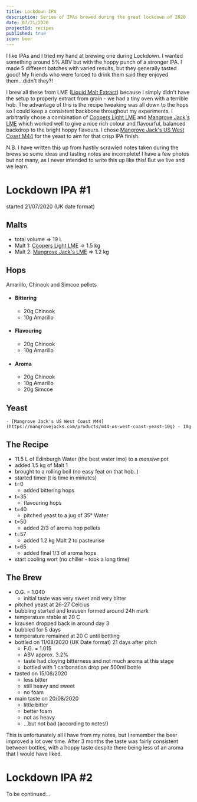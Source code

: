 ```yaml
---
title: Lockdown IPA
description: Series of IPAs brewed during the great lockdown of 2020
date: 07/21/2020
projectId: recipes
published: true
icon: beer
---
```

 <script>
    import FaIcon from "../lib/components/FaIcon.svelte"
</script>


I like IPAs and I tried my hand at brewing one during Lockdown. I wanted something around 5% ABV but with the hoppy punch of a stronger IPA. I made 5 different batches with varied results, but they generally tasted good! My friends who were forced to drink them said they enjoyed them...didn't they?!

I brew all these from LME ([Liquid Malt Extract](https://en.wikipedia.org/wiki/Malt#Malt_extract_types)) because I simply didn't have the setup to properly extract from grain - we had a tiny oven with a terrible hob. The advantage of this is the recipe tweaking was all down to the hops so I could keep a consistent backbone throughout my experiments. I arbitrarily chose a combination of [Coopers Light LME](https://www.diybeer.com/us/thomas-coopers-light-malt-extract.html) and [Mangrove Jack's LME](https://mangrovejacks.com/products/pure-liquid-malt-extract-light-1-5kg) which worked well to give a nice rich colour and flavourful, balanced backdrop to the bright hoppy flavours. I chose [Mangrove Jack's US West Coast M44](https://mangrovejacks.com/products/m44-us-west-coast-yeast-10g) for the yeast to aim for that crisp IPA finish.

N.B. I have written this up from hastily scrawled notes taken during the brews so some ideas and tasting notes are incomplete! I have a few photos but not many, as I never intended to write this up like this! But we live and we learn.

# Lockdown IPA #1
started 21/07/2020 (UK date format)

## Malts <FaIcon icon="wheat-awn"/>
- total volume => 19 L
- Malt 1: [Coopers Light LME](https://www.diybeer.com/us/thomas-coopers-light-malt-extract.html) => 1.5 kg
- Malt 2: [Mangrove Jack's LME](https://mangrovejacks.com/products/pure-liquid-malt-extract-light-1-5kg) => 1.2 kg

## Hops <FaIcon icon="leaf"/>
Amarillo, Chinook and Simcoe pellets

- #### Bittering
    - 20g Chinook
    - 10g Amarillo
- #### Flavouring
    - 20g Chinook
    - 10g  Amarillo
- #### Aroma
    - 20g Chinook
    - 10g Amarillo
    - 20g Simcoe

## Yeast <FaIcon icon="wand-sparkles"/>
    - [Mangrove Jack's US West Coast M44](https://mangrovejacks.com/products/m44-us-west-coast-yeast-10g) - 10g

## The Recipe <FaIcon icon="scroll"/>

- 11.5 L of Edinburgh Water (the best water imo) to a *massive* pot
- added 1.5 kg of Malt 1
- brought to a rolling boil (no easy feat on that hob..)
- started timer (t is time in minutes)
- <span class="highlight">t=0</span>
    - added bittering hops
- <span class="highlight">t=35</span>
    - flavouring hops
- <span class="highlight">t=40</span>
    - pitched yeast to a jug of 35° Water
- <span class="highlight">t=50</span>
    - added 2/3 of aroma hop pellets
- <span class="highlight">t=57</span>
    - added 1.2 kg Malt 2 to pasteurise
- <span class="highlight">t=65</span>
    - added final 1/3 of aroma hops
- start cooling wort (no chiller - took a long time)

## The Brew <FaIcon icon="jar-wheat"/>

- O.G. = 1.040
    - initial taste was very sweet and very bitter
- pitched yeast at 26-27 Celcius
- bubbling started and krausen formed around 24h mark
- temperature stable at 20 C
- krausen dropped back in around day 3
- bubbled for 5 days
- temperature remained at 20 C until bottling
- bottled on 11/08/2020 (UK Date format) 21 days after pitch
    - F.G. = 1.015
    - ABV approx. 3.2%
    - taste had cloying bitterness and not much aroma at this stage
    - bottled with 1 carbonation drop per 500ml bottle
- tasted on 15/08/2020
    - less bitter
    - still heavy and sweet
    - no foam
- main taste on 20/08/2020
    - little bitter
    - better foam
    - not as heavy
    - ...but not bad (according to notes!)

This is unfortunately all I have from my notes, but I remember the beer improved a lot over time. After 3 months the taste was fairly consistent between bottles, with a hoppy taste despite there being less of an aroma that I would have liked.

# Lockdown IPA #2
To be continued...